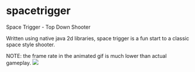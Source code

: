 # spacetrigger
Space Trigger - Top Down Shooter

Written using native java 2d libraries, space trigger is a fun start to a classic space style shooter.

NOTE: the frame rate in the animated gif is much lower than actual gameplay.
![](SpaceTrigger_Demo.gif)
